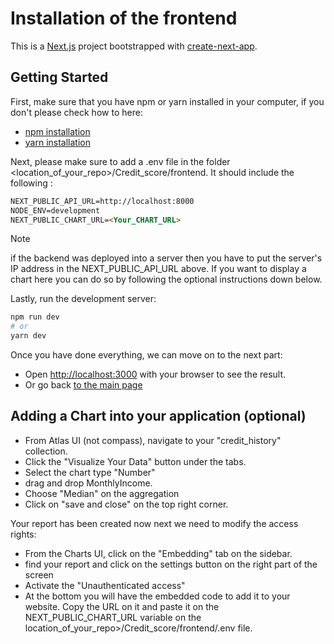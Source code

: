 # Installation of the frontend

This is a [Next.js](https://nextjs.org/) project bootstrapped with [create-next-app](https://github.com/vercel/next.js/tree/canary/packages/create-next-app).

## Getting Started

First, make sure that you have npm or yarn installed in your computer, if you don't please check how to here:
- [npm installation](https://docs.npmjs.com/downloading-and-installing-node-js-and-npm)
- [yarn installation](https://classic.yarnpkg.com/lang/en/docs/install/#mac-stable)

Next, please make sure to add a .env file in the folder <location_of_your_repo>/Credit_score/frontend.
It should include the following :

```md
NEXT_PUBLIC_API_URL=http://localhost:8000
NODE_ENV=development
NEXT_PUBLIC_CHART_URL=<Your_CHART_URL>
```

> [!Note]
> if the backend was deployed into a server then you have to put the server's IP address in the NEXT_PUBLIC_API_URL above.
> If you want to display a chart here you can do so by following the optional instructions down below.

Lastly, run the development server:

```bash
npm run dev
# or
yarn dev
```

Once you have done everything, we can move on to the next part:
- Open [http://localhost:3000](http://localhost:3000) with your browser to see the result.
- Or go back [to the main page](../)


## Adding a Chart into your application (optional)

- From Atlas UI (not compass), navigate to your "credit_history" collection.
- Click the "Visualize Your Data" button under the tabs.
- Select the chart type "Number"
- drag and drop MonthlyIncome.
- Choose "Median" on the aggregation
- Click on "save and close" on the top right corner.

Your report has been created now next we need to modify the access rights:
- From the Charts UI, click on the "Embedding" tab on the sidebar.
- find your report and click on the settings button on the right part of the screen
- Activate the "Unauthenticated access"
- At the bottom you will have the embedded code to add it to your website. Copy the URL on it and paste it on the NEXT_PUBLIC_CHART_URL variable on the location_of_your_repo>/Credit_score/frontend/.env file.
